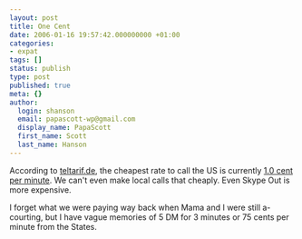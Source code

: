 ```yaml
---
layout: post
title: One Cent
date: 2006-01-16 19:57:42.000000000 +01:00
categories:
- expat
tags: []
status: publish
type: post
published: true
meta: {}
author:
  login: shanson
  email: papascott-wp@gmail.com
  display_name: PapaScott
  first_name: Scott
  last_name: Hanson
---
```

<p>According to <a href="http://teltarif.de/" title="teltarif.de - Kommunikation ganz einfach">teltarif.de</a>, the cheapest rate to call the US is currently <a href="http://www.01026telecom.de/rates.php#U" title="01026 Telecom">1.0 cent per minute</a>. We can't even make local calls that cheaply. Even Skype Out is more expensive.</p>
<p>I forget what we were paying way back when Mama and I were still a-courting, but I have vague memories of 5 DM for 3 minutes or 75 cents per minute from the States.</p>
